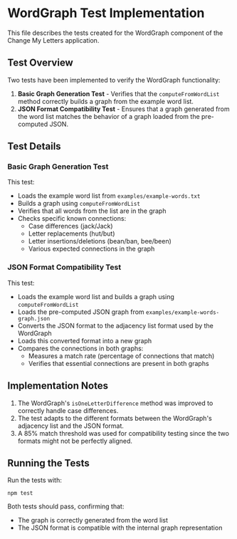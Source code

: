 # WordGraph Test Implementation

This file describes the tests created for the WordGraph component of the Change My Letters application.

## Test Overview

Two tests have been implemented to verify the WordGraph functionality:

1. **Basic Graph Generation Test** - Verifies that the `computeFromWordList` method correctly builds a graph from the example word list.
2. **JSON Format Compatibility Test** - Ensures that a graph generated from the word list matches the behavior of a graph loaded from the pre-computed JSON.

## Test Details

### Basic Graph Generation Test

This test:
- Loads the example word list from `examples/example-words.txt`
- Builds a graph using `computeFromWordList`
- Verifies that all words from the list are in the graph
- Checks specific known connections:
  - Case differences (jack/Jack)
  - Letter replacements (hut/but)
  - Letter insertions/deletions (bean/ban, bee/been)
  - Various expected connections in the graph

### JSON Format Compatibility Test

This test:
- Loads the example word list and builds a graph using `computeFromWordList`
- Loads the pre-computed JSON graph from `examples/example-words-graph.json`
- Converts the JSON format to the adjacency list format used by the WordGraph
- Loads this converted format into a new graph
- Compares the connections in both graphs:
  - Measures a match rate (percentage of connections that match)
  - Verifies that essential connections are present in both graphs

## Implementation Notes

1. The WordGraph's `isOneLetterDifference` method was improved to correctly handle case differences.
2. The test adapts to the different formats between the WordGraph's adjacency list and the JSON format.
3. A 85% match threshold was used for compatibility testing since the two formats might not be perfectly aligned.

## Running the Tests

Run the tests with:

```
npm test
```

Both tests should pass, confirming that:
- The graph is correctly generated from the word list
- The JSON format is compatible with the internal graph representation